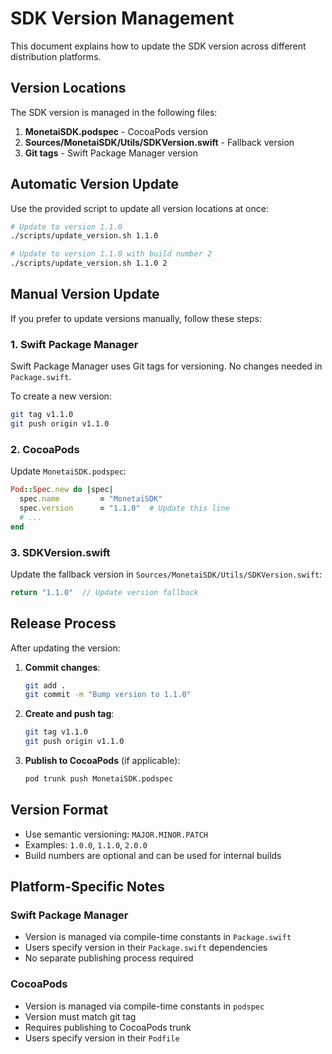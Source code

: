 # SDK Version Management

This document explains how to update the SDK version across different distribution platforms.

## Version Locations

The SDK version is managed in the following files:

1. **MonetaiSDK.podspec** - CocoaPods version
2. **Sources/MonetaiSDK/Utils/SDKVersion.swift** - Fallback version
3. **Git tags** - Swift Package Manager version

## Automatic Version Update

Use the provided script to update all version locations at once:

```bash
# Update to version 1.1.0
./scripts/update_version.sh 1.1.0

# Update to version 1.1.0 with build number 2
./scripts/update_version.sh 1.1.0 2
```

## Manual Version Update

If you prefer to update versions manually, follow these steps:

### 1. Swift Package Manager

Swift Package Manager uses Git tags for versioning. No changes needed in `Package.swift`.

To create a new version:

```bash
git tag v1.1.0
git push origin v1.1.0
```

### 2. CocoaPods

Update `MonetaiSDK.podspec`:

```ruby
Pod::Spec.new do |spec|
  spec.name         = "MonetaiSDK"
  spec.version      = "1.1.0"  # Update this line
  # ...
end
```

### 3. SDKVersion.swift

Update the fallback version in `Sources/MonetaiSDK/Utils/SDKVersion.swift`:

```swift
return "1.1.0"  // Update version fallback
```

## Release Process

After updating the version:

1. **Commit changes**:

   ```bash
   git add .
   git commit -m "Bump version to 1.1.0"
   ```

2. **Create and push tag**:

   ```bash
   git tag v1.1.0
   git push origin v1.1.0
   ```

3. **Publish to CocoaPods** (if applicable):
   ```bash
   pod trunk push MonetaiSDK.podspec
   ```

## Version Format

- Use semantic versioning: `MAJOR.MINOR.PATCH`
- Examples: `1.0.0`, `1.1.0`, `2.0.0`
- Build numbers are optional and can be used for internal builds

## Platform-Specific Notes

### Swift Package Manager

- Version is managed via compile-time constants in `Package.swift`
- Users specify version in their `Package.swift` dependencies
- No separate publishing process required

### CocoaPods

- Version is managed via compile-time constants in `podspec`
- Version must match git tag
- Requires publishing to CocoaPods trunk
- Users specify version in their `Podfile`
